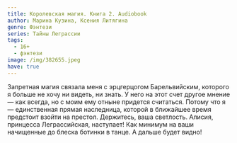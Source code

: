 ```yaml
---
title: Королевская магия. Книга 2. Audiobook
author: Марина Кузина, Ксения Литягина
genre: Фэнтези
series: Тайны Леграссии
tags:
  - 16+
  - фэнтези
image: /img/382655.jpeg
have: true
---
```

Запретная магия связала меня с эрцгерцогом Барельвийским, которого я больше не хочу ни видеть, ни знать. У него на этот счет другое мнение — как всегда, но с моим ему отныне придется считаться. Потому что я — единственная прямая наследница, которой в ближайшее время предстоит взойти на престол. Держитесь, ваша светлость. Алисия, принцесса Леграссийская, наступает! Как минимум на ваши начищенные до блеска ботинки в танце. А дальше будет видно!